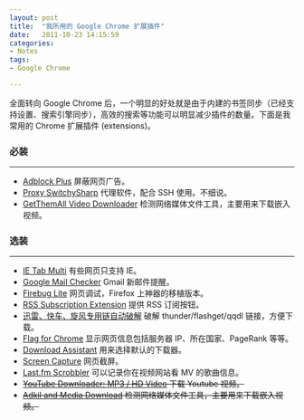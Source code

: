 ```yaml
---
layout: post
title:  "我所用的 Google Chrome 扩展插件"
date:   2011-10-23 14:15:59
categories: 
- Notes 
tags:
- Google Chrome

---
```


全面转向 Google Chrome 后，一个明显的好处就是由于内建的书签同步（已经支持设置、搜索引擎同步），高效的搜索等功能可以明显减少插件的数量。下面是我常用的 Chrome 扩展插件 (extensions)。

### 必装
---

*   [Adblock Plus](https://chrome.google.com/webstore/detail/cfhdojbkjhnklbpkdaibdccddilifddb) 屏蔽网页广告。
*   [Proxy SwitchySharp](https://chrome.google.com/webstore/detail/dpplabbmogkhghncfbfdeeokoefdjegm) 代理软件，配合 SSH 使用。不细说。
*   [GetThemAll Video Downloader](https://chrome.google.com/webstore/detail/getthemall-video-download/nbkekaeindpfpcoldfckljplboolgkfm) 检测网络媒体文件工具，主要用来下载嵌入视频。

### 选装
---

*   [IE Tab Multi](https://chrome.google.com/webstore/detail/fnfnbeppfinmnjnjhedifcfllpcfgeea) 有些网页只支持 IE。
*   [Google Mail Checker](https://chrome.google.com/webstore/detail/mihcahmgecmbnbcchbopgniflfhgnkff) Gmail 新邮件提醒。
*   [Firebug Lite](https://chrome.google.com/webstore/detail/bmagokdooijbeehmkpknfglimnifench) 网页调试，Firefox 上神器的移植版本。
*   [RSS Subscription Extension](https://chrome.google.com/webstore/detail/nlbjncdgjeocebhnmkbbbdekmmmcbfjd) 提供 RSS 订阅按钮。
*   [迅雷、快车、旋风专用链自动破解](https://chrome.google.com/webstore/detail/gmpllenfapkfpdkahamlbmbichihpmmg) 破解 thunder/flashget/qqdl 链接，方便下载。
*   [Flag for Chrome](https://chrome.google.com/webstore/detail/dbpojpfdiliekbbiplijcphappgcgjfn) 显示网页信息包括服务器 IP、所在国家、PageRank 等等。
*   [Download Assistant](https://chrome.google.com/webstore/detail/mfjkgbjaikamkkojmakjclmkianficch) 用来选择默认的下载器。
*   [Screen Capture](https://chrome.google.com/webstore/detail/cpngackimfmofbokmjmljamhdncknpmg) 网页截屏。
*   [Last.fm Scrobbler](https://chrome.google.com/webstore/detail/hhinaapppaileiechjoiifaancjggfjm) 可以记录你在视频网站看 MV 的歌曲信息。
*   <del>[YouTube Downloader: MP3 / HD Video](https://chrome.google.com/webstore/detail/hokfcbmfpgeajcgkaeigohghnkhjmcbj) 下载 Youtube 视频。</del>
*   <del>[Adkil and Media Download](https://chrome.google.com/webstore/detail/adkill-and-media-download/lcibdonokophlabplhpmmmjjbgohgcok) 检测网络媒体文件工具，主要用来下载嵌入视频。</del>

